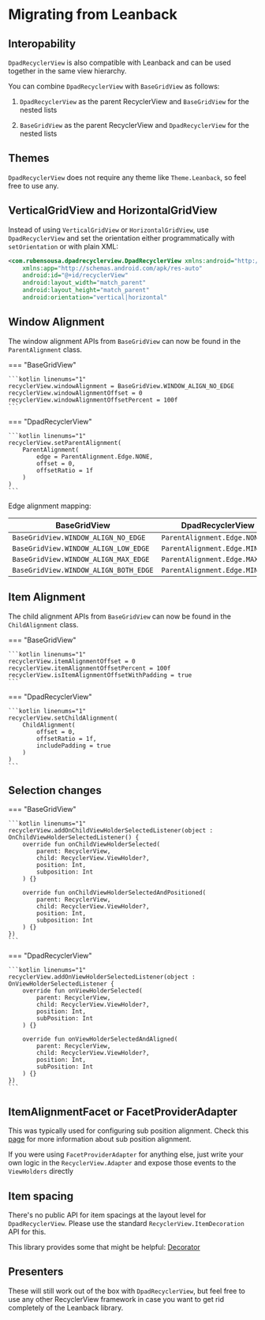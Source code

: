 # Migrating from Leanback

## Interopability

`DpadRecyclerView` is also compatible with Leanback and can be used together in the same view hierarchy.

You can combine `DpadRecyclerView` with `BaseGridView` as follows:

1. `DpadRecyclerView` as the parent RecyclerView and `BaseGridView` for the nested lists

2. `BaseGridView` as the parent RecyclerView and `DpadRecyclerView` for the nested lists


## Themes

`DpadRecyclerView` does not require any theme like `Theme.Leanback`, so feel free to use any.

## VerticalGridView and HorizontalGridView

Instead of using `VerticalGridView` or `HorizontalGridView`, use `DpadRecyclerView` and set the orientation either programmatically
with `setOrientation` or with plain XML:

```xml linenums="1" hl_lines="6"
<com.rubensousa.dpadrecyclerview.DpadRecyclerView xmlns:android="http://schemas.android.com/apk/res/android"
    xmlns:app="http://schemas.android.com/apk/res-auto"
    android:id="@+id/recyclerView"
    android:layout_width="match_parent"
    android:layout_height="match_parent"
    android:orientation="vertical|horizontal" 
```

## Window Alignment

The window alignment APIs from `BaseGridView` can now be found in the `ParentAlignment` class.

=== "BaseGridView"

    ```kotlin linenums="1"
    recyclerView.windowAlignment = BaseGridView.WINDOW_ALIGN_NO_EDGE
    recyclerView.windowAlignmentOffset = 0
    recyclerView.windowAlignmentOffsetPercent = 100f
    ```

=== "DpadRecyclerView"

    ```kotlin linenums="1"
    recyclerView.setParentAlignment(
        ParentAlignment(
            edge = ParentAlignment.Edge.NONE,
            offset = 0,
            offsetRatio = 1f
        )
    )
    ```


Edge alignment mapping:

| BaseGridView                          | DpadRecyclerView               |
|---------------------------------------|--------------------------------|
| `BaseGridView.WINDOW_ALIGN_NO_EDGE`   | `ParentAlignment.Edge.NONE`    |
| `BaseGridView.WINDOW_ALIGN_LOW_EDGE`  | `ParentAlignment.Edge.MIN`     |
| `BaseGridView.WINDOW_ALIGN_MAX_EDGE`  | `ParentAlignment.Edge.MAX`     |
| `BaseGridView.WINDOW_ALIGN_BOTH_EDGE` | `ParentAlignment.Edge.MIN_MAX` |

## Item Alignment


The child alignment APIs from `BaseGridView` can now be found in the `ChildAlignment` class.

=== "BaseGridView"

    ```kotlin linenums="1"
    recyclerView.itemAlignmentOffset = 0
    recyclerView.itemAlignmentOffsetPercent = 100f
    recyclerView.isItemAlignmentOffsetWithPadding = true
    ```

=== "DpadRecyclerView"

    ```kotlin linenums="1"
    recyclerView.setChildAlignment(
        ChildAlignment(
            offset = 0,
            offsetRatio = 1f,
            includePadding = true
        )
    )
    ```

## Selection changes

=== "BaseGridView"

    ```kotlin linenums="1"
    recyclerView.addOnChildViewHolderSelectedListener(object : OnChildViewHolderSelectedListener() {
        override fun onChildViewHolderSelected(
            parent: RecyclerView,
            child: RecyclerView.ViewHolder?,
            position: Int,
            subposition: Int
        ) {}
    
        override fun onChildViewHolderSelectedAndPositioned(
            parent: RecyclerView,
            child: RecyclerView.ViewHolder?,
            position: Int,
            subposition: Int
        ) {}
    })
    ```

=== "DpadRecyclerView"

    ```kotlin linenums="1"
    recyclerView.addOnViewHolderSelectedListener(object : OnViewHolderSelectedListener {
        override fun onViewHolderSelected(
            parent: RecyclerView,
            child: RecyclerView.ViewHolder?,
            position: Int,
            subPosition: Int
        ) {}
    
        override fun onViewHolderSelectedAndAligned(
            parent: RecyclerView,
            child: RecyclerView.ViewHolder?,
            position: Int,
            subPosition: Int
        ) {}
    })
    ```

## ItemAlignmentFacet or FacetProviderAdapter

This was typically used for configuring sub position alignment. Check this [page](recipes/alignment.md) for more information about sub position alignment.

If you were using `FacetProviderAdapter` for anything else, just write your own logic in the `RecyclerView.Adapter` and expose those events to the `ViewHolders` directly

## Item spacing

There's no public API for item spacings at the layout level for `DpadRecyclerView`. Please use the standard `RecyclerView.ItemDecoration` API for this.

This library provides some that might be helpful: [Decorator](https://github.com/rubensousa/Decorator/)

## Presenters

These will still work out of the box with `DpadRecyclerView`, but feel free to use any other RecyclerView framework in case you want to get rid completely of the Leanback library.